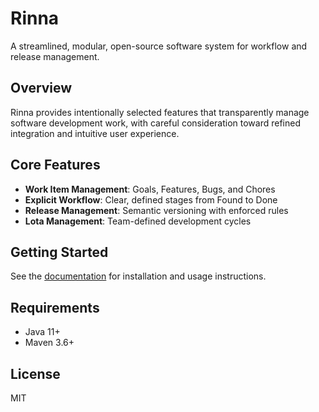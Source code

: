 # Rinna

A streamlined, modular, open-source software system for workflow and release management.

## Overview

Rinna provides intentionally selected features that transparently manage software development work, with careful consideration toward refined integration and intuitive user experience.

## Core Features

- **Work Item Management**: Goals, Features, Bugs, and Chores
- **Explicit Workflow**: Clear, defined stages from Found to Done
- **Release Management**: Semantic versioning with enforced rules
- **Lota Management**: Team-defined development cycles

## Getting Started

See the [documentation](docs/README.md) for installation and usage instructions.

## Requirements

- Java 11+
- Maven 3.6+

## License

MIT